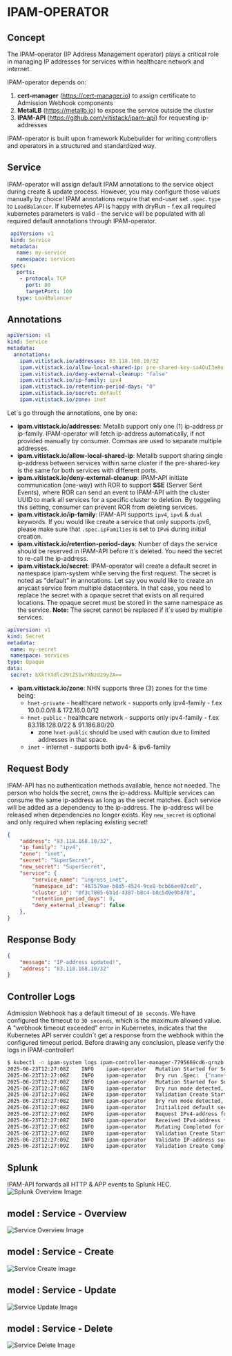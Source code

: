 # IPAM-OPERATOR

## Concept
The IPAM-operator (IP Address Management operator) plays a critical role in managing IP addresses for services within healthcare network and internet.

IPAM-operator depends on:

1. **cert-manager** (https://cert-manager.io) to assign certificate to Admission Webhook components
2. **MetalLB** (https://metallb.io) to expose the service outside the cluster
3. **IPAM-API** (https://github.com/vitistack/ipam-api) for requesting ip-addresses

IPAM-operator is built upon framework Kubebuilder for writing controllers and operators in a structured and standardized way.

## Service
IPAM-operator will assign default IPAM annotations to the service object during create & update process. However, you may configure those values manually by choice!
IPAM annotations require that end-user set `.spec.type` to `LoadBalancer`.
If kubernetes API is happy with dryRun - f.ex all required kubernetes parameters is valid - the service will be populated with all required default annotations through IPAM-operator.
```yaml
 apiVersion: v1
 kind: Service
 metadata:
   name: my-service
   namespace: services
 spec:
   ports:
    - protocol: TCP
      port: 80
      targetPort: 100
   type: LoadBalancer
```

## Annotations
```yaml
apiVersion: v1
kind: Service
metadata:
  annotations:
    ipam.vitistack.io/addresses: 83.118.168.10/32
    ipam.vitistack.io/allow-local-shared-ip: pre-shared-key-sa4OuI3e0o
    ipam.vitistack.io/deny-external-cleanup: "false"
    ipam.vitistack.io/ip-family: ipv4
    ipam.vitistack.io/retention-period-days: "0"
    ipam.vitistack.io/secret: default
    ipam.vitistack.io/zone: inet
```
Let´s go through the annotations, one by one:

- **ipam.vitistack.io/addresses**: Metallb support only one (1) ip-address pr ip-family. IPAM-operator will fetch ip-address automatically, if not provided manually by consumer. Commas are used to separate multiple addresses.
- **ipam.vitistack.io/allow-local-shared-ip**: Metallb support sharing single ip-address between services within same cluster if the pre-shared-key is the same for both services with different ports.
- **ipam.vitistack.io/deny-external-cleanup**: IPAM-API initiate communication (one-way) with ROR to support **SSE** (Server Sent Events), where ROR can send an event to IPAM-API with the cluster UUID to mark all services for a specific cluster to deletion. By toggeling this setting, consumer can prevent ROR from deleting services.
- **ipam.vitistack.io/ip-family**: IPAM-API supports `ipv4`, `ipv6` & `dual` keywords. If you would like create a service that only supports ipv6, please make sure that `.spec.ipFamilies` is set to `IPv6` during initial creation.
- **ipam.vitistack.io/retention-period-days**: Number of days the service should be reserved in IPAM-API before it`s deleted. You need the secret to re-call the ip-address.
- **ipam.vitistack.io/secret**: IPAM-operator will create a default secret in namespace ipam-system while serving the first request. The secret is noted as "default" in annotations. Let say you would like to create an anycast service from multiple datacenters. In that case, you need to replace the secret with a opaque secret that exists on all required locations. The opaque secret must be stored in the same namespace as the service. **Note:** The secret cannot be replaced if it´s used by multiple services.
```yaml
apiVersion: v1
kind: Secret
metadata:
 name: my-secret
 namespace: services
type: Opaque
data:
 secret: bXktYXdlc29tZS1wYXNzd29yZA==
```
- **ipam.vitistack.io/zone**: NHN supports three (3) zones for the time being:
    - `hnet-private` - healthcare network - supports only ipv4-family - f.ex 10.0.0.0/8 & 172.16.0.0/12
    - `hnet-public` - healthcare network - supports only ipv4-family - f.ex 83.118.128.0/22 & 91.186.80/20
        - zone `hnet-public` should be used with caution due to limited addresses in that space.
    - `inet` - internet - supports both ipv4- & ipv6-family

## Request Body
IPAM-API has no authentication methods available, hence not needed.
The person who holds the secret, owns the ip-address. Multiple services can consume the same ip-address as long as the secret matches. Each service will be added as a dependency to the ip-address. The ip-address will be released when dependencies no longer exists.
Key `new_secret` is optional and only required when replacing existing secret!
```json
{
    "address": "83.118.168.10/32",
    "ip_family": "ipv4",
    "zone": "inet",
    "secret": "SuperSecret",
    "new_secret": "SuperSecret",
    "service": {
        "service_name": "ingress_inet",
        "namespace_id": "467579ae-b8d5-4524-9ce8-bcb66ee02ce0",
        "cluster_id": "0f3c7805-6b1d-4387-b8c4-b8c5d0e9b878",
        "retention_period_days": 0,
        "deny_external_cleanup": false
    },
}
```

## Response Body

```json
{
    "message": "IP-address updated!",
    "address": "83.118.168.10/32"
}
```

## Controller Logs
Admission Webhook has a default timeout of `10 seconds`. We have configured the timeout to `30 seconds`, which is the maximum allowed value.
A "webhook timeout exceeded" error in Kubernetes, indicates that the Kubernetes API server couldn´t get a response from the webhook within the configured timeout period. Before drawing any conclusion, please verify the logs in IPAM-controller!
```bash
$ kubectl -n ipam-system logs ipam-controller-manager-7795669cd6-qrnzb
2025-06-23T12:27:08Z    INFO    ipam-operator   Mutation Started for Service    {"name": "my-service"}
2025-06-23T12:27:08Z    INFO    ipam-operator   Dry run .Spec:  {"name": "my-service"}
2025-06-23T12:27:08Z    INFO    ipam-operator   Mutation Started for Service    {"name": "my-service"}
2025-06-23T12:27:08Z    INFO    ipam-operator   Dry run mode detected, skipping mutating for Service:   {"name": "my-service"}
2025-06-23T12:27:08Z    INFO    ipam-operator   Validation Create Started for Service   {"name": "my-service"}
2025-06-23T12:27:08Z    INFO    ipam-operator   Dry run mode detected, skipping validate create for Service:    {"name": "my-service"}
2025-06-23T12:27:08Z    INFO    ipam-operator   Initialized default secret
2025-06-23T12:27:08Z    INFO    ipam-operator   Request IPv4-address for Service:       {"name": "my-service"}
2025-06-23T12:27:08Z    INFO    ipam-operator   Received IPv4-address for Service:      {"name": "my-service", "address": "83.118.168.10"}
2025-06-23T12:27:08Z    INFO    ipam-operator   Mutating Completed for Service  {"name": "my-service"}
2025-06-23T12:27:08Z    INFO    ipam-operator   Validation Create Started for Service   {"name": "my-service"}
2025-06-23T12:27:09Z    INFO    ipam-operator   Validate IP-address succeeded!  {"name": "my-service", "ip": "83.118.168.10"}
2025-06-23T12:27:09Z    INFO    ipam-operator   Validation Create Completed for Service {"name": "my-service"}
```

## Splunk
IPAM-API forwards all HTTP & APP events to Splunk HEC.
![Splunk Overview Image](../images/splunk.ipam-operator.excalidraw.png "Splunk Overview")

## model : Service - Overview
![Service Overview Image](../images/overview.ipam-operator.excalidraw.png "Service Overview")

## model : Service - Create
![Service Create Image](../images/create.service.ipam-operator.excalidraw.png "Service Create")

## model : Service - Update
![Service Update Image](../images/update.service.ipam-operator.excalidraw.png "Service Update")

## model : Service - Delete
![Service Delete Image](../images/delete.service.ipam-operator.excalidraw.png "Service Delete")